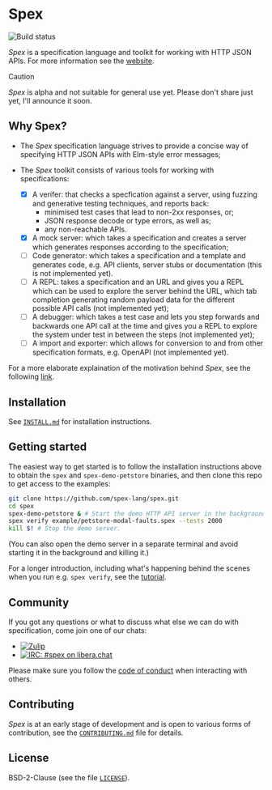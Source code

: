 # Spex

![Build status](https://github.com/spex-lang/spex/actions/workflows/main.yaml/badge.svg)

*Spex* is a specification language and toolkit for working with HTTP JSON APIs.
For more information see the [website](https://spex-lang.org).

> [!CAUTION]
> *Spex* is alpha and not suitable for general use yet. Please don't share just
> yet, I'll announce it soon.

## Why Spex?

* The *Spex* specification language strives to provide a concise way of
  specifying HTTP JSON APIs with Elm-style error messages;

* The *Spex* toolkit consists of various tools for working with specifications:
  - [x] A verifer: that checks a specfication against a server, using fuzzing and
    generative testing techniques, and reports back:
    + minimised test cases that lead to non-2xx responses, or;
    + JSON response decode or type errors, as well as;
    + any non-reachable APIs.
  - [x] A mock server: which takes a specification and creates a server which
    generates responses according to the specification;
  - [ ] Code generator: which takes a specification and a template and generates
    code, e.g. API clients, server stubs or documentation (this is not
    implemented yet).
  - [ ] A REPL: takes a specification and an URL and gives you a REPL which can be
    used to explore the server behind the URL, which tab completion generating
    random payload data for the different possible API calls (not implemented
    yet);
  - [ ] A debugger: which takes a test case and lets you step forwards and
    backwards one API call at the time and gives you a REPL to explore the
    system under test in between the steps (not implemented yet);
  - [ ] A import and exporter: which allows for conversion to and from other
    specification formats, e.g. OpenAPI (not implemented yet).

For a more elaborate explaination of the motivation behind *Spex*, see the
following [link](https://spex-lang.org/motivation.html).

## Installation

See [`INSTALL.md`](INSTALL.md) for installation instructions.

## Getting started

The easiest way to get started is to follow the installation instructions above
to obtain the `spex` and `spex-demo-petstore` binaries, and then clone this
repo to get access to the examples:

```bash
git clone https://github.com/spex-lang/spex.git
cd spex
spex-demo-petstore & # Start the demo HTTP API server in the background.
spex verify example/petstore-modal-faults.spex --tests 2000
kill $! # Stop the demo server.
```

(You can also open the demo server in a separate terminal and avoid starting it
in the background and killing it.)

For a longer introduction, including what's happening behind the scenes when
you run e.g. `spex verify`, see the
[tutorial](https://spex-lang.org/tutorial.html).

## Community

If you got any questions or what to discuss what else we can do with
specification, come join one of our chats:

* [![Zulip](https://img.shields.io/badge/zulip-join_chat-blue.svg)](https://spex.zulipchat.com/)
* [![IRC: #spex on
  libera.chat](https://img.shields.io/badge/IRC-%23spex%20on%20libera.chat-blue.svg)](https://web.libera.chat/#spex)

Please make sure you follow the [code of conduct](.github/CODE_OF_CONDUCT.md)
when interacting with others.

## Contributing

*Spex* is at an early stage of development and is open to various forms of
contribution, see the [`CONTRIBUTING.md`](.github/CONTRIBUTING.md) file for
details.

## License

BSD-2-Clause (see the file [`LICENSE`](LICENSE)).
